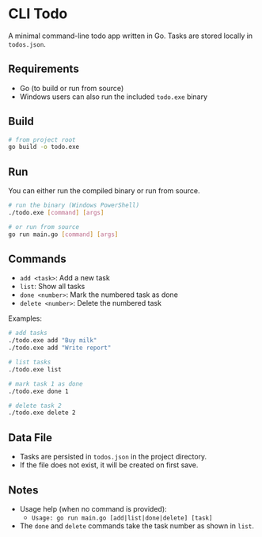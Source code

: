 # CLI Todo

A minimal command-line todo app written in Go. Tasks are stored locally in `todos.json`.

## Requirements
- Go (to build or run from source)
- Windows users can also run the included `todo.exe` binary

## Build
```bash
# from project root
go build -o todo.exe
```

## Run
You can either run the compiled binary or run from source.

```bash
# run the binary (Windows PowerShell)
./todo.exe [command] [args]

# or run from source
go run main.go [command] [args]
```

## Commands
- `add <task>`: Add a new task
- `list`: Show all tasks
- `done <number>`: Mark the numbered task as done
- `delete <number>`: Delete the numbered task

Examples:
```bash
# add tasks
./todo.exe add "Buy milk"
./todo.exe add "Write report"

# list tasks
./todo.exe list

# mark task 1 as done
./todo.exe done 1

# delete task 2
./todo.exe delete 2
```

## Data File
- Tasks are persisted in `todos.json` in the project directory.
- If the file does not exist, it will be created on first save.

## Notes
- Usage help (when no command is provided):
  - `Usage: go run main.go [add|list|done|delete] [task]`
- The `done` and `delete` commands take the task number as shown in `list`.

